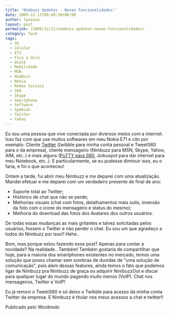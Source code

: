 ```yaml
---
title: 'Nimbuzz Updates - Novas funcionalidades!'
date: 2009-12-11T09:49:20+00:00
author: lpsouza
layout: post
permalink: /2009/12/11/nimbuzz-updates-novas-funcionalidades/
category: Tech
tags:
  - 3G
  - Celular
  - E71
  - Fica a dica
  - Gtalk
  - Mobilidade
  - MSN
  - Nimbuzz
  - Nokia
  - Redes Sociais
  - S60
  - Skype
  - Smartphone
  - Software
  - Symbian
  - Twitter
  - Yahoo
---
```

Eu sou uma pessoa que vive conectada por diversos meios com a internet. Isso faz com que use muitos softwares em meu Nokia E71 e cito por exemplo: Cliente [Twitter](http://twitter.com) ([wibble para minha conta pessoal e TweetS60 para o da empresa), cliente mensageiro (Nimbuzz para MSN, Skype, Yahoo, AIM, etc..) e mais alguns ([PuTTY para S60](http://s2putty.sourceforge.net), Joikuspot para dar internet para meu Notebook, etc..). E particularmente, se eu pudesse diminuir isso, eu o faria, e foi o que aconteceu!

Ontem a tarde, fui abrir meu Nimbuzz e me deparei com uma atualização. Mandei efetuar e me deparei com um verdadeiro presente de final de ano:

* Suporte total ao Twitter;
* Histórico de chat que não se perde;
* Melhorias visuais (chat com fotos, detalhamentos mais sutis, inversão da foto com o ícone do mensageiro e status do mesmo);
* Melhoria do download das fotos dos Avatares dos outros usuários.

De todas essas mudanças as mais gritantes e talvez solicitadas pelos usuários, fossem o Twitter e não perder o chat. Eu sou um que agradeço a todos do Nimbuzz por isso!! Hehe..

Bom, mas porque estou fazendo esse post? Apenas para contar a novidade? Na realidade.. Também! Também gostaria de compartilhar que hoje, para a maioria dos smartphones existentes no mercado, temos uma solução que posso chamar sem sombras de duvidas de "uma solução de comunicação", pois alem dessas features, ainda temos o fato que podemos ligar de Nimbuzz pra Nimbuzz de graça ou adquirir NimbuzzOut e discar para qualquer lugar do mundo pagando muito menos (VoIP). Chat nos mensageiros, Twitter e VoIP!

Eu já removi o TweetS60 e só deixo o Twibble para acesso da minha conta Twitter da empresa. E Nimbuzz é titular nos meus acessos a chat e twitter!!

Publicado pelo Wordmobi
